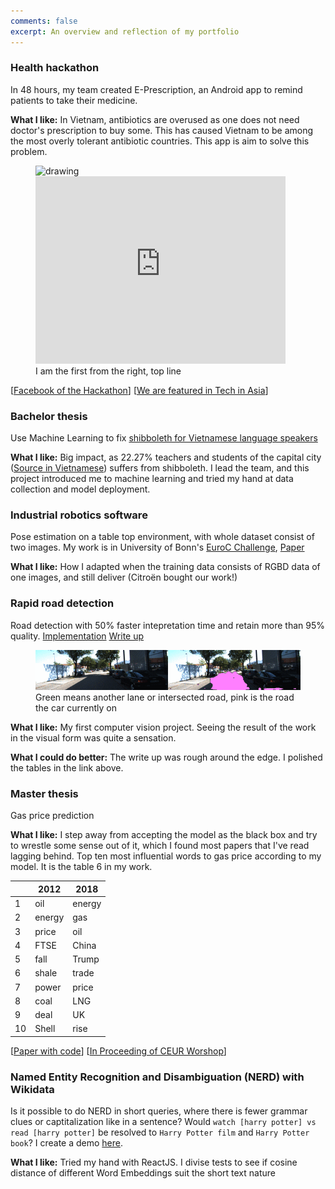 ```yaml
---
comments: false
excerpt: An overview and reflection of my portfolio
---
```

### Health hackathon
In 48 hours, my team created E-Prescription, an Android app to remind patients to take their medicine. 

**What I like:** In Vietnam, antibiotics are overused as one does not need doctor's prescription to buy some. This has caused Vietnam to be among the most overly tolerant antibiotic countries. This app is aim to solve this problem.

<p align="center" float="left">
<figure>
<img align="left" src="https://cdn.techinasia.com/wp-content/uploads/2013/11/jv-hacking-fest-vietnam-saigon-720x540.jpg" alt="drawing" width="400"/>
  <iframe width="400" height="300" src="https://www.youtube-nocookie.com/embed/2OjyYhaLu5w?start=23" frameborder="0" allow="accelerometer; autoplay; clipboard-write; encrypted-media; gyroscope; picture-in-picture" allowfullscreen></iframe>
<figcaption>I am the first from the right, top line</figcaption>
 </figure>
</p>

[[Facebook of the Hackathon](https://www.facebook.com/jvhackingfest/?fref=nf)] [[We are featured in Tech in Asia](https://www.techinasia.com/jv-hacking-fest-healthcare-hackathon-vietnam)]


### Bachelor thesis
Use Machine Learning to fix [shibboleth for Vietnamese language speakers](https://en.wikipedia.org/wiki/Vietnamese_phonology#Initial_consonants)

**What I like:** Big impact, as 22.27% teachers and students of the capital city ([Source in Vietnamese](https://kenhtuyensinh.vn/gan-47000-giao-vien-va-hoc-sinh-noi-ngong)) suffers from shibboleth. I lead the team, and this project introduced me to machine learning and tried my hand at data collection and model deployment.

### Industrial robotics software
Pose estimation on a table top environment, with whole dataset consist of two images. My work is in University of Bonn's [EuroC Challenge](https://web.archive.org/web/20191204203324/http://www.euroc-project.eu/index.php?id=nimbro_manufacturing), [Paper](\href{https://arxiv.org/abs/2001.04134)

**What I like:** How I adapted when the training data consists of RGBD data of one images, and still deliver (Citroën bought our work!)

### Rapid road detection
Road detection with 50% faster intepretation time and retain more than 95% quality. [Implementation](https://github.com/minhtriet/clockwork-kitti) [Write up](arxiv)

<p align="center">
  <figure>
  <img src="/assets/segmented.gif"/>
     <figcaption>Green means another lane or intersected road, pink is the road the car currently on</figcaption>
 </figure>
</p>

**What I like:** My first computer vision project. Seeing the result of the work in the visual form was quite a sensation.

**What I could do better:** The write up was rough around the edge. I polished the tables in the link above.


### Master thesis
Gas price prediction

**What I like:** I step away from accepting the model as the black box and try to wrestle some sense out of it, which I found most papers that I've read lagging behind. Top ten most influential words to gas price according to my model. It is the table 6 in my work.

<div align="center">
 
<table>
<thead>
<tr>
<th></th>
<th>2012</th>
<th>2018</th>
</tr>
</thead>
<tbody>
<tr>
<td>1</td>
<td>oil</td>
<td>energy</td>
</tr>
<tr>
<td>2</td>
<td>energy</td>
<td>gas</td>
</tr>
<tr>
<td>3</td>
<td>price</td>
<td>oil</td>
</tr>
<tr>
<td>4</td>
<td>FTSE</td>
<td>China</td>
</tr>
<tr>
<td>5</td>
<td>fall</td>
<td>Trump</td>
</tr>
<tr>
<td>6</td>
<td>shale</td>
<td>trade</td>
</tr>
<tr>
<td>7</td>
<td>power</td>
<td>price</td>
</tr>
<tr>
<td>8</td>
<td>coal</td>
<td>LNG</td>
</tr>
<tr>
<td>9</td>
<td>deal</td>
<td>UK</td>
</tr>
<tr>
<td>10</td>
<td>Shell</td>
<td>rise</td>
</tr>
</tbody>
</table>

</div>

[[Paper with code](https://paperswithcode.com/paper/open-domain-event-extraction-and-embedding)] [[In Proceeding of CEUR Worshop](http://ceur-ws.org/Vol-2611/paper2.pdf)]

### Named Entity Recognition and Disambiguation (NERD) with Wikidata
Is it possible to do NERD in short queries, where there is fewer grammar clues or captitalization like in a sentence? 
Would `watch [harry potter] vs read [harry potter]` be resolved to `Harry Potter film` and `Harry Potter book`?
I create a demo [here](http://54.91.75.203/).

**What I like:** Tried my hand with ReactJS. I divise tests to see if cosine distance of different Word Embeddings suit the short text nature
